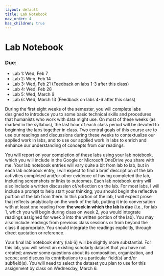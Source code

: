 ```yaml
---
layout: default
title: Lab Notebook
nav_order: 4
has_children: true
---
```

# Lab Notebook
### Due:
- Lab 1: Wed, Feb 7
- Lab 2: Web, Feb 14
- Lab 3: Wed, Feb 21 (Feedback on labs 1-3 after this class)
- Lab 4: Wed, Feb 28
- Lab 5: Wed, March 6
- Lab 6: Wed, March 13 (Feedback on labs 4-6 after this class)

During the first eight weeks of the semester, you will complete labs designed to introduce you to some basic technical skills and procedures that humanists who work with data might use. On most of these weeks (as marked in the syllabus), the last hour of each class period will be devoted to beginning the labs together in class. Two central goals of this course are to use our readings and discussions during these weeks to contextualize our applied work in labs, and to use our applied work in labs to enrich and enhance our understanding of concepts from our readings.

You will report on your completion of these labs using your lab notebook, which you will include in the Google or Microsoft OneDrive you share with me. Your lab notebook entries will vary quite a bit from lab to lab, but in each lab notebook entry, I will expect to find a brief description of the lab activities completed and/or other evidence of having completed the lab, including screenshots or links to outcomes. Each lab notebook entry will also include a written discussion of/reflection on the lab. For most labs, I will include a prompt to help start your thinking; you should begin the reflective portion of the lab from there. In this portion of the lab, I will expect prose that reflects analytically on the work of the lab, putting it into conversation with at least one reading from **the week in which the lab is due** (i.e., for lab 1, which you will begin during class on week 2, you would integrate readings assigned for week 3 into the written portion of the lab). You may also include readings from previous class sessions or from beyond the class if appropriate. You should integrate the readings explicitly, through direct quotation or reference.

Your final lab notebook entry (lab 6) will be slightly more substantial. For this lab, you will select an existing scholarly dataset that you have not created; answer some questions about its composition, organization, and scope; and discuss its contributions to a particular field(s) and/or subfield(s). You will need to select the dataset you plan to use for this assignment by class on Wednesday, March 6.
